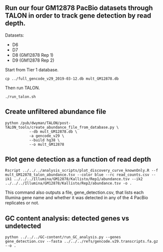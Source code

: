 ## Run our four GM12878 PacBio datasets through TALON in order to track gene detection by read depth.
Datasets:
- D6
- D7
- D8 (GM12878 Rep 1)
- D9 (GM12878 Rep 2)

Start from Tier 1 database.
```
cp ../full_gencode_v29_2019-03-12.db mult_GM12878.db
```

Then run TALON. 
```
./run_talon.sh
```

## Create unfiltered abundance file
```
python /pub/dwyman/TALON/post-TALON_tools/create_abundance_file_from_database.py \
           --db mult_GM12878.db \
           -a gencode_v29 \
           --build hg38 \
           --o mult_GM12878
```

## Plot gene detection as a function of read depth
```
Rscript ../../../analysis_scripts/plot_discovery_curve_knownOnly.R --f mult_GM12878_talon_abundance.tsv --color blue --rc read_counts.csv --ik1 ../../../Illumina/GM12878/Kallisto/Rep1/abundance.tsv --ik2 ../../../Illumina/GM12878/Kallisto/Rep2/abundance.tsv -o .
```
This command also outputs a file, gene_detection.csv, that lists each Illumina gene name and whether it was detected in any of the 4 PacBio replicates or not.

## GC content analysis: detected genes vs undetected
```
python ../../../GC-content/run_GC_analysis.py --genes gene_detection.csv --fasta ../../../refs/gencode.v29.transcripts.fa.gz --o .
```
